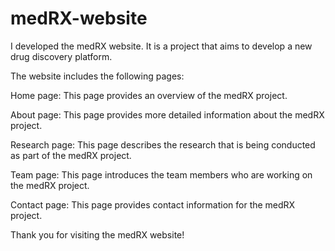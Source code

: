 # medRX-website


I developed the medRX website. It is a project that aims to develop a new drug discovery platform.

The website includes the following pages:

Home page: This page provides an overview of the medRX project.

About page: This page provides more detailed information about the medRX project.

Research page: This page describes the research that is being conducted as part of the medRX project.

Team page: This page introduces the team members who are working on the medRX project.

Contact page: This page provides contact information for the medRX project.


Thank you for visiting the medRX website!
